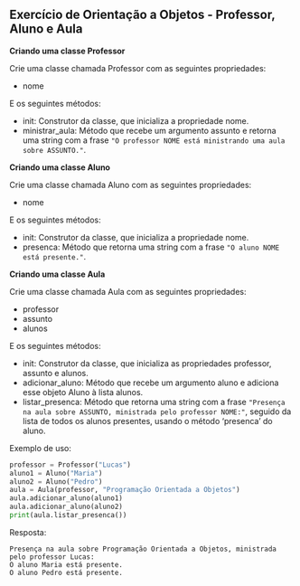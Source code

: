## Exercício de Orientação a Objetos - Professor, Aluno e Aula

**Criando uma classe Professor**

Crie uma classe chamada Professor com as seguintes propriedades:
- nome
  
E os seguintes métodos:

- init: Construtor da classe, que inicializa a propriedade nome.
- ministrar_aula: Método que recebe um argumento assunto e retorna uma string com a frase `"O professor NOME está ministrando uma aula sobre ASSUNTO."`.

**Criando uma classe Aluno**
  
Crie uma classe chamada Aluno com as seguintes propriedades:
- nome

E os seguintes métodos:

- init: Construtor da classe, que inicializa a propriedade nome.
- presenca: Método que retorna uma string com a frase `"O aluno NOME está presente."`.

**Criando uma classe Aula**
  
Crie uma classe chamada Aula com as seguintes propriedades:
- professor
- assunto
- alunos

E os seguintes métodos:
- init: Construtor da classe, que inicializa as propriedades professor, assunto e alunos.
- adicionar_aluno: Método que recebe um argumento aluno e adiciona esse objeto Aluno à lista alunos.
- listar_presenca: Método que retorna uma string com a frase `"Presença na aula sobre ASSUNTO, ministrada pelo professor NOME:"`, seguido da lista de todos os alunos presentes, usando o método ‘presenca’ do aluno.
<p>
Exemplo de uso:
  
```python
professor = Professor("Lucas")
aluno1 = Aluno("Maria")
aluno2 = Aluno("Pedro")
aula = Aula(professor, "Programação Orientada a Objetos")
aula.adicionar_aluno(aluno1)
aula.adicionar_aluno(aluno2)
print(aula.listar_presenca())
```
<p>

Resposta:

```
Presença na aula sobre Programação Orientada a Objetos, ministrada pelo professor Lucas:
O aluno Maria está presente.
O aluno Pedro está presente.
```
